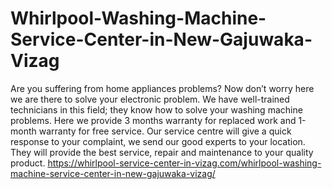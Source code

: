 # Whirlpool-Washing-Machine-Service-Center-in-New-Gajuwaka-Vizag
Are you suffering from home appliances problems? Now don’t worry here we are there to solve your electronic problem. We have well-trained technicians in this field; they know how to solve your washing machine problems. Here we provide 3 months warranty for replaced work and 1-month warranty for free service. Our service centre will give a quick response to your complaint, we send our good experts to your location. They will provide the best service, repair and maintenance to your quality product.    https://whirlpool-service-center-in-vizag.com/whirlpool-washing-machine-service-center-in-new-gajuwaka-vizag/
